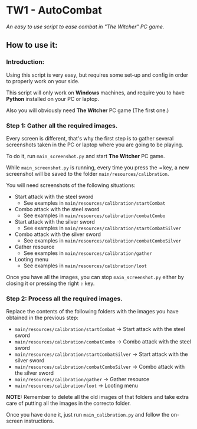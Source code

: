 # TW1 - AutoCombat
_An easy to use script to ease combat in "The Witcher" PC game._

## How to use it:
### Introduction:
Using this script is very easy, but requires some set-up and config in order to properly work on your side.

This script will only work on **Windows** machines, and require you to have **Python** installed on your PC or laptop.

Also you will obviously need **The Witcher** PC game (The first one.)

### Step 1: Gather all the required images.
Every screen is different, that's why the first step is to gather several screenshots taken in the PC or laptop where you are going to be playing.

To do it, run `main_screenshot.py` and start **The Witcher** PC game.

While `main_screenshot.py` is running, every time you press the <kbd>⇥</kbd> key, a new screenshot will be saved to the folder `main/resources/calibration`.

You will need screenshots of the following situations:

* Start attack with the steel sword
    * See examples in `main/resources/calibration/startCombat`
* Combo attack with the steel sword
    * See examples in `main/resources/calibration/combatCombo`
* Start attack with the silver sword
    * See examples in `main/resources/calibration/startCombatSilver`
* Combo attack with the silver sword
    * See examples in `main/resources/calibration/combatComboSilver`
* Gather resource
    * See examples in `main/resources/calibration/gather`
* Looting menu
    * See examples in `main/resources/calibration/loot`

Once you have all the images, you can stop `main_screenshot.py` either by closing it or pressing the right <kbd>⇧</kbd> key.

### Step 2: Process all the required images.
Replace the contents of the following folders with the images you have obtained in the previous step:

* `main/resources/calibration/startCombat` -> Start attack with the steel sword
* `main/resources/calibration/combatCombo` -> Combo attack with the steel sword
* `main/resources/calibration/startCombatSilver` -> Start attack with the silver sword
* `main/resources/calibration/combatComboSilver` -> Combo attack with the silver sword
* `main/resources/calibration/gather` -> Gather resource
* `main/resources/calibration/loot` -> Looting menu

**NOTE:** Remember to delete all the old images of that folders and take extra care of putting all the images in the correcto folder.

Once you have done it, just run `main_calibration.py` and follow the on-screen instructions.

